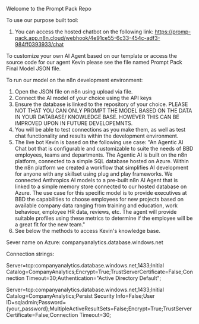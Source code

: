 Welcome to the Prompt Pack Repo

To use our purpose built tool: 

1. You can access the hosted chatbot on the following link: https://promp-pack.app.n8n.cloud/webhook/4e91ce55-6c33-454c-adf3-984ff0393933/chat

To customize your own AI Agent based on our template or access the source code for our agent Kevin please see the file named Prompt Pack Final Model JSON file.

To run our model on the n8n development environment:

1. Open the JSON file on n8n using upload via file.
2. Connect the AI model of your choice using the API keys
3. Ensure the database is linked to the repository of your choice.
PLEASE NOT THAT YOU CAN ONLY PROMPT THE MODEL BASED ON THE DATA IN YOUR DATABASE/ KNOWLEDGE BASE. HOWEVER THIS CAN BE IMPROVED UPON IN FUTURE DEVELOPEMNTS.
4. You will be able to test connections as you make them, as well as test chat functionality and results within the development environment.
5. The live bot Kevin is based on the following use case: "An Agentic AI Chat bot that is configurable and customizable to suite the needs of BBD employees, teams and departments. The Agentic AI is built on the n8n platform, connected to a simple SQL database hosted on Azure. Within the n8n platform we created a workflow that simplifies AI development for anyone with any skillset using plug and play frameworks. We connected Anthropics AI models to a pre-built n8n AI Agent that is linked to a simple memory store connected to our hosted database on Azure. The use case for this specific model is to provide executives at BBD the capabilities to choose employees for new projects based on available company data ranging from training and education, work behaviour, employee HR data, reviews, etc. The agent will provide suitable profiles using these metrics to determine if the employee will be a great fit for the new team."
6. See below the methods to access Kevin's knowledge base. 

Sever name on Azure: companyanalytics.database.windows.net

Connection strings:

Server=tcp:companyanalytics.database.windows.net,1433;Initial Catalog=CompanyAnalytics;Encrypt=True;TrustServerCertificate=False;Connection Timeout=30;Authentication="Active Directory Default";

Server=tcp:companyanalytics.database.windows.net,1433;Initial Catalog=CompanyAnalytics;Persist Security Info=False;User ID=sqladmin;Password={your_password};MultipleActiveResultSets=False;Encrypt=True;TrustServerCertificate=False;Connection Timeout=30;
